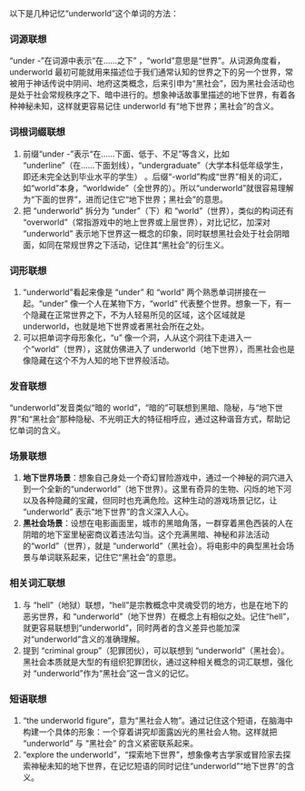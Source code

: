 以下是几种记忆“underworld”这个单词的方法：

### 词源联想
“under -”在词源中表示“在……之下” ，“world”意思是“世界”。从词源角度看，underworld 最初可能就用来描述位于我们通常认知的世界之下的另一个世界，常被用于神话传说中阴间、地府这类概念，后来引申为“黑社会”，因为黑社会活动也是处于社会常规秩序之下、暗中进行的。想象神话故事里描述的地下世界，有着各种神秘未知，这样就更容易记住 underworld 有“地下世界；黑社会”的含义。

### 词根词缀联想
1. 前缀“under -”表示“在……下面、低于、不足”等含义，比如 “underline”（在……下面划线），“undergraduate”（大学本科低年级学生，即还未完全达到毕业水平的学生） 。后缀“-world”构成“世界”相关的词汇，如“world”本身，“worldwide”（全世界的）。所以“underworld”就很容易理解为“下面的世界”，进而记住它“地下世界；黑社会”的意思。
2. 把 “underworld” 拆分为 “under”（下）和 “world”（世界），类似的构词还有 “overworld”（常指游戏中的地上世界或上层世界），对比记忆，加深对 “underworld” 表示地下世界这一概念的印象，同时联想黑社会处于社会阴暗面，如同在常规世界之下活动，记住其“黑社会”的衍生义。

### 词形联想
1. “underworld”看起来像是 “under” 和 “world” 两个熟悉单词拼接在一起。“under” 像一个人在某物下方，“world” 代表整个世界。想象一下，有一个隐藏在正常世界之下，不为人轻易所见的区域，这个区域就是 underworld，也就是地下世界或者黑社会所在之处。
2. 可以把单词字母形象化，“u” 像一个洞，人从这个洞往下走进入一个“world”（世界），这就仿佛进入了 underworld（地下世界），而黑社会也是像隐藏在这个不为人知的地下世界般活动。

### 发音联想
“underworld”发音类似“暗的 world”，“暗的”可联想到黑暗、隐秘，与“地下世界”和“黑社会”那种隐秘、不光明正大的特征相呼应，通过这种谐音方式，帮助记忆单词的含义。

### 场景联想
1. **地下世界场景**：想象自己身处一个奇幻冒险游戏中，通过一个神秘的洞穴进入到一个全新的“underworld”（地下世界）。这里有奇异的生物、闪烁的地下河以及各种隐藏的宝藏，但同时也充满危险。这种生动的游戏场景记忆，让 “underworld” 表示“地下世界”的含义深入人心。
2. **黑社会场景**：设想在电影画面里，城市的黑暗角落，一群穿着黑色西装的人在阴暗的地下室里秘密商议着违法勾当。这个充满黑暗、神秘和非法活动的“world”（世界），就是 “underworld”（黑社会）。将电影中的典型黑社会场景与单词联系起来，记住它“黑社会”的意思。

### 相关词汇联想
1. 与 “hell”（地狱）联想，“hell”是宗教概念中灵魂受罚的地方，也是在地下的恶劣世界，和 “underworld”（地下世界）在概念上有相似之处。记住“hell”，就更容易联想到“underworld”，同时两者的含义差异也能加深对“underworld”含义的准确理解。
2. 提到 “criminal group”（犯罪团伙），可以联想到 “underworld”（黑社会）。黑社会本质就是大型的有组织犯罪团伙，通过这种相关概念的词汇联想，强化对 “underworld”作为“黑社会”这一含义的记忆。

### 短语联想
1. “the underworld figure”，意为“黑社会人物”。通过记住这个短语，在脑海中构建一个具体的形象：一个穿着讲究却面露凶光的黑社会人物。这样就把 “underworld” 与 “黑社会” 的含义紧密联系起来。
2. “explore the underworld”，“探索地下世界”，想象像考古学家或冒险家去探索神秘未知的地下世界，在记忆短语的同时记住“underworld”“地下世界”的含义。 